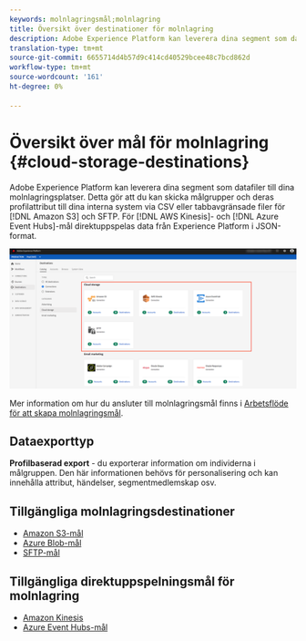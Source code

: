 ```yaml
---
keywords: molnlagringsmål;molnlagring
title: Översikt över destinationer för molnlagring
description: Adobe Experience Platform kan leverera dina segment som datafiler till dina Amazon S3-, AWS Kinesis-, Azure Event Hubs- eller SFTP-molnlagringsplatser.
translation-type: tm+mt
source-git-commit: 6655714d4b57d9c414cd40529bcee48c7bcd862d
workflow-type: tm+mt
source-wordcount: '161'
ht-degree: 0%

---
```



# Översikt över mål för molnlagring {#cloud-storage-destinations}

Adobe Experience Platform kan leverera dina segment som datafiler till dina molnlagringsplatser. Detta gör att du kan skicka målgrupper och deras profilattribut till dina interna system via CSV eller tabbavgränsade filer för [!DNL Amazon S3] och SFTP. För [!DNL AWS Kinesis]- och [!DNL Azure Event Hubs]-mål direktuppspelas data från Experience Platform i JSON-format.

![Adobe molnlagringsdestinationer](../../assets/catalog/cloud-storage/cloud-storage-destinations.png)

Mer information om hur du ansluter till molnlagringsmål finns i [Arbetsflöde för att skapa molnlagringsmål](./workflow.md).

## Dataexporttyp

**Profilbaserad export**  - du exporterar information om individerna i målgruppen. Den här informationen behövs för personalisering och kan innehålla attribut, händelser, segmentmedlemskap osv.

## Tillgängliga molnlagringsdestinationer

- [Amazon S3-mål](./amazon-s3.md)
- [Azure Blob-mål](./azure-blob.md)
- [SFTP-mål](./sftp.md)

## Tillgängliga direktuppspelningsmål för molnlagring

- [Amazon Kinesis](./amazon-kinesis.md)
- [Azure Event Hubs-mål](./azure-event-hubs.md)